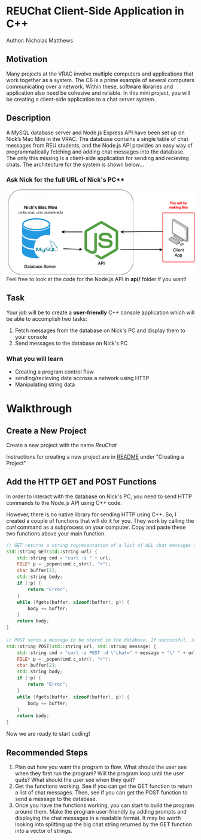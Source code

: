 # REUChat Client-Side Application in C++
Author: Nicholas Matthews

## Motivation
Many projects at the VRAC involve multiple computers and applications that work together as a system. The C6 is a prime example of several computers communicating over a network. Within these, software libraries and application also need be cohesive and reliable. In this mini project, you will be creating a client-side application to a chat server system.

## Description
A MySQL database server and Node.js Express API have been set up on Nick’s Mac Mini in the VRAC. The database contains a single table of chat messages from REU students, and the Node.js API provides an easy way of programmatically fetching and adding chat messages into the database. The only this missing is a client-side application for sending and recieving chats. The architecture for the system is shown below…

### Ask Nick for the full URL of Nick's PC**

![NewProjectImage](../images/reuchat_architecture.png)  
Feel free to look at the code for the Node.js API in **api/** folder if you want!

## Task
Your job will be to create a **user-friendly** C++ console application which will be able to accomplish two tasks:
1. Fetch messages from the database on Nick's PC and display them to your console
2. Send messages to the database on Nick's PC

### What you will learn
- Creating a program control flow  
- sending/recieving data accross a network using HTTP
- Manipulating string data

# Walkthrough

## Create a New Project
Create a new project with the name *ReuChat*

Instructions for creating a new project are in [README](https://github.com/nickd-ISU/reu-cpp-snippets/blob/main/README.md) under "Creating a Project"

## Add the HTTP GET and POST Functions
In order to interact with the database on Nick's PC, you need to send HTTP commands to the Node.js API using C++ code.

However, there is no native library for sending HTTP using C++. So, I created a couple of functions that will do it for you. They work by calling the *curl* command as a subprocess on your computer. Copy and paste these two functions above your main function.

```cpp
// GET returns a string representation of a list of ALL chat messages in the database
std::string GET(std::string url) {
    std::string cmd = "curl -s " + url;
    FILE* p = _popen(cmd.c_str(), "r");
    char buffer[2];
    std::string body;
    if (!p) {
        return "Error";
    }
    while (fgets(buffer, sizeof(buffer), p)) {
        body += buffer;
    }
    return body;
}

// POST sends a message to be stored in the database. If successful, it returns the string "200"
std::string POST(std::string url, std::string message) {
    std::string cmd = "curl -s POST -d \"chat=" + message + "\" " + url;
    FILE* p = _popen(cmd.c_str(), "r");
    char buffer[2];
    std::string body;
    if (!p) {
        return "Error";
    }
    while (fgets(buffer, sizeof(buffer), p)) {
        body += buffer;
    }
    return body;
}
```

Now we are ready to start coding!

## Recommended Steps
1. Plan out how you want the program to flow. What should the user see when they first run the program? Will the program loop until the user quits? What should the user see when they quit?
2. Get the functions working. See if you can get the GET function to return a list of chat messages. Then, see if you can get the POST function to send a message to the database.
3. Once you have the functions working, you can start to build the program around them. Make the program user-friendly by adding prompts and displaying the chat messages in a readable format. It may be worth looking into splitting up the big chat string returned by the GET function into a vector of strings.
